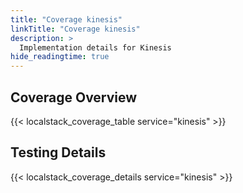 ```yaml
---
title: "Coverage kinesis"
linkTitle: "Coverage kinesis"
description: >
  Implementation details for Kinesis
hide_readingtime: true
---
```


## Coverage Overview
{{< localstack_coverage_table service="kinesis" >}}

## Testing Details
{{< localstack_coverage_details service="kinesis" >}}

